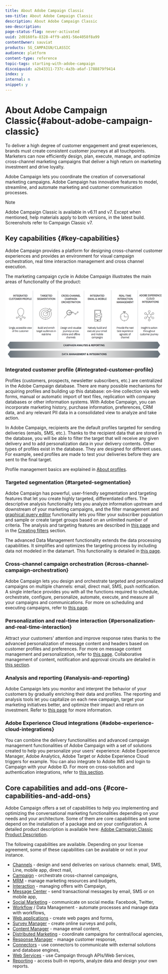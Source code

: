```yaml
---
title: About Adobe Campaign Classic
seo-title: About Adobe Campaign Classic
description: About Adobe Campaign Classic
seo-description: 
page-status-flag: never-activated
uuid: 2d0160fa-8328-4ff9-ab91-56e4058f8a99
contentOwner: sauviat
products: SG_CAMPAIGN/CLASSIC
audience: platform
content-type: reference
topic-tags: starting-with-adobe-campaign
discoiquuid: a2b43311-737c-4a3b-a6af-1788879f9414
index: y
internal: n
snippet: y
---
```


# About Adobe Campaign Classic{#about-adobe-campaign-classic}

To deliver a high degree of customer engagement and great experiences, brands must create consistent customer journeys at all touchpoints. Marketers can now efficiently design, plan, execute, manage, and optimize cross-channel marketing campaigns that deliver a high return on marketing investment and drive loyalty.

Adobe Campaign lets you coordinate the creation of conversational marketing campaigns. Adobe Campaign has innovative features to model, streamline, and automate marketing and customer communication processes.

>[!NOTE]
>
>Adobe Campaign Classic is available in v6.11 and v7. Except when mentioned, help materials apply to both versions, in the latest build. Screenshots refer to Campaign Classic v7.

## Key capabilities {#key-capabilities}

Adobe Campaign provides a platform for designing cross-channel customer experiences and provides an environment for visual campaign orchestration, real time interaction management and cross channel execution.

The marketing campaign cycle in Adobe Campaign illustrates the main areas of functionality of the product:

![](assets/d_ncs_user_emarketing.png)

### Integrated customer profile {#integrated-customer-profile}

Profiles (customers, prospects, newsletter subscribers, etc.) are centralized in the Adobe Campaign database. There are many possible mechanisms for acquiring profiles and building up this database: on-line collection via web forms, manual or automatic import of text files, replication with company databases or other information systems. With Adobe Campaign, you can incorporate marketing history, purchase information, preferences, CRM data, and any relevant PII data in a consolidated view to analyze and take action.

In Adobe Campaign, recipients are the default profiles targeted for sending deliveries (emails, SMS, etc.). Thanks to the recipient data that are stored in the database, you will be able to filter the target that will receive any given delivery and to add personalization data in your delivery contents. Other types of profiles exist in the database. They are designed for different uses. For example, seed profiles are made to test your deliveries before they are sent to the final target.

Profile management basics are explained in [About profiles](https://helpx.adobe.com/campaign/standard/platform/using/about-profiles.html).

### Targeted segmentation {#targeted-segmentation}

Adobe Campaign has powerful, user-friendly segmentation and targeting features that let you create highly targeted, differentiated offers. The descriptive analysis functionality lets you analyze information upstream and downstream of your marketing campaigns, and the filter management and [graphical query editor](https://helpx.adobe.com/campaign/classic/platform/using/about-queries-in-campaign.html) functionality lets you filter your subscriber population and sample or create target groups based on an unlimited number of criteria. The analysis and targeting features are described in [this page](https://helpx.adobe.com/campaign/classic/reporting/using/about-descriptive-analysis.html) and in the [Creating filters](https://helpx.adobe.com/campaign/standard/platform/using/creating-filters.html) section.

The advanced Data Management functionality extends the data processing capabilities. It simplifies and optimizes the targeting process by including data not modeled in the datamart. This functionality is detailed in [this page](https://helpx.adobe.com/campaign/classic/workflow/using/targeting-data.html#data-management).

### Cross-channel campaign orchestration {#cross-channel-campaign-orchestration}

Adobe Campaign lets you design and orchestrate targeted and personalized campaigns on multiple channels: email, direct mail, SMS, push notification. A single interface provides you with all the functions required to schedule, orchestrate, configure, personalize, automate, execute, and measure all your campaigns and communications. For more on scheduling and executing campaigns, refer to [this page](https://helpx.adobe.com/campaign/classic/campaign/using/setting-up-marketing-campaigns.html).

### Personalization and real-time interaction {#personalization-and-real-time-interaction}

Attract your customers' attention and improve response rates thanks to the advanced personalization of message content and headers based on customer profiles and preferences. For more on message content management and personalization, refer to [this page](https://helpx.adobe.com/campaign/classic/delivery/using/about-personalization.html). Collaborative management of content, notification and approval circuits are detailed in [this section](https://helpx.adobe.com/campaign/classic/campaign/using/about-marketing-resource-management.html).

### Analysis and reporting {#analysis-and-reporting}

Adobe Campaign lets you monitor and interpret the behavior of your customers by gradually enriching their data and profiles. The reporting and analysis tools let you capitalize on each new campaign, target your marketing initiatives better, and optimize their impact and return on investment. Refer to [this page](https://helpx.adobe.com/campaign/classic/reporting/using/reports-on-deliveries.html#accessing-existing-reports) for more information.

### Adobe Experience Cloud integrations {#adobe-experience-cloud-integrations}

You can combine the delivery functionalities and advanced campaign management functionalities of Adobe Campaign with a set of solutions created to help you personalize your users' experience: Adobe Experience Manager, Adobe Analytics, Adobe Target or Adobe Experience Cloud triggers for example. You can also integrate to Adobe IMS and login to Campaign with your Adobe ID. For more on cross-solution and authentication integrations, refer to [this section](https://helpx.adobe.com/campaign/classic/integrations/using/about-adobe-id.html).

## Core capabilities and add-ons {#core-capabilities-and-add-ons}

Adobe Campaign offers a set of capabilities to help you implementing and optimizing the conversational marketing functionalities depending on your needs and your architecture. Some of them are core capabilities and some depend on the installation of a package and on your configuration. A detailed product description is available here: [Adobe Campaign Classic Product Description](https://helpx.adobe.com/legal/product-descriptions/adobe-campaign-classic---product-description.html).

The following capabilities are available. Depending on your license agreement, some of these capabilities can be available or not in your instance.

* [Channels](https://helpx.adobe.com/campaign/classic/delivery/using/communication-channels.html) - design and send deliveries on various channels: email, SMS, Line, mobile app, direct mail,
* [Campaign](https://helpx.adobe.com/campaign/classic/campaign/using/designing-marketing-campaigns.html) - orchestrate cross-channel campaigns,
* [MRM](https://helpx.adobe.com/campaign/classic/campaign/using/about-marketing-resource-management.html) - manage marketing resources and budgets,
* [Interaction](https://helpx.adobe.com/campaign/classic/interaction/using/interaction-and-offer-management.html) - managing offers with Campaign,
* [Message Center](https://helpx.adobe.com/campaign/classic/message-center/using/about-transactional-messaging.html) - send transactional messages by email, SMS or on mobile app,
* [Social Marketing](https://helpx.adobe.com/campaign/classic/social/using/about-social-marketing.html) - communicate on social media: Facebook, Twitter,
* [Workflow](https://helpx.adobe.com/campaign/classic/workflow/using/about-workflows.html) / Data Management - automate processes and manage data with workflows,
* [Web applications](https://helpx.adobe.com/campaign/classic/web/using/about-web-applications.html) - create web pages and forms,
* [Survey Manager](https://helpx.adobe.com/campaign/classic/web/using/about-surveys.html) - create online surveys and polls,
* [Content Manager](https://helpx.adobe.com/campaign/classic/delivery/using/about-content-management.html) - manage email content,
* [Distributed Marketing](https://helpx.adobe.com/campaign/classic/campaign/using/about-distributed-marketing.html) - coordinate campaigns for central/local agencies,
* [Response Manager](https://helpx.adobe.com/campaign/classic/campaign/using/about-response-manager.html) - manage customer response,
* [Connectors](https://helpx.adobe.com/campaign/classic/platform/using/about-connectors.html) - use connectors to communicate with external solutions and database engines,
* [Web Services](https://helpx.adobe.com/campaign/classic/configuration/using/about-web-services.html) - use Campaign through APIs/Web Services,
* [Reporting](https://helpx.adobe.com/campaign/classic/reporting/using/about-adobe-campaign-reporting-tools.html) - access built-in reports, analyze data and design your own reports.

